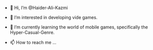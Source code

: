 - 👋 Hi, I’m @Haider-Ali-Kazmi
- 👀 I’m interested in developing vide games.
- 🌱 I’m currently learning the world of mobile games, specifically the Hyper-Casual-Genre.

- 📫 How to reach me ...

<!---
Haider-Ali-Kazmi/Haider-Ali-Kazmi is a ✨ special ✨ repository because its `README.md` (this file) appears on your GitHub profile.
You can click the Preview link to take a look at your changes.
--->
